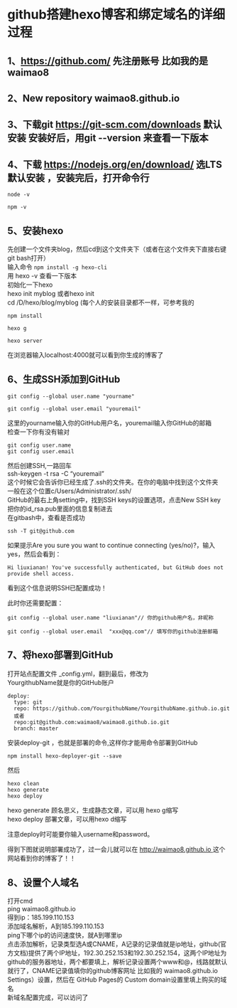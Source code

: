 # github搭建hexo博客和绑定域名的详细过程





## []()1、https://github.com/ 先注册账号 比如我的是 waimao8


## []()2、New repository waimao8.github.io


## []()3、下载git https://git-scm.com/downloads 默认安装 安装好后，用git --version 来查看一下版本


## []()4、下载 https://nodejs.org/en/download/ 选LTS 默认安装 ，安装完后，打开命令行
<!-- more -->

```
node -v

```

```
npm -v

```

## []()5、安装hexo

 先创建一个文件夹blog，然后cd到这个文件夹下（或者在这个文件夹下直接右键git bash打开）  
 输入命令  `npm install -g hexo-cli`   
 用 hexo -v 查看一下版本  
 初始化一下hexo  
 hexo init myblog 或者hexo init  
 cd /D/hexo/blog/myblog (每个人的安装目录都不一样，可参考我的


```
npm install

```

```
hexo g

```

```
hexo server

```
 在浏览器输入localhost:4000就可以看到你生成的博客了


## []()6、生成SSH添加到GitHub


```
git config --global user.name "yourname"

```

```
git config --global user.email "youremail"

```
 这里的yourname输入你的GitHub用户名，youremail输入你GitHub的邮箱  
 检查一下你有没有输对


```
git config user.name
git config user.email

```
 然后创建SSH,一路回车  
 ssh-keygen -t rsa -C “youremail”  
 这个时候它会告诉你已经生成了.ssh的文件夹。在你的电脑中找到这个文件夹  
 一般在这个位置c/Users/Administrator/.ssh/  
 GitHub的最右上角setting中，找到SSH keys的设置选项，点击New SSH key  
 把你的id_rsa.pub里面的信息复制进去  
 在gitbash中，查看是否成功


```
ssh -T git@github.com

```
 如果提示Are you sure you want to continue connecting (yes/no)?，输入yes，然后会看到：


```
Hi liuxianan! You've successfully authenticated, but GitHub does not provide shell access.

```
 看到这个信息说明SSH已配置成功！

 此时你还需要配置：


```
git config --global user.name "liuxianan"// 你的github用户名，非昵称

```

```
git config --global user.email  "xxx@qq.com"// 填写你的github注册邮箱

```

## []()7、将hexo部署到GitHub

 打开站点配置文件 _config.yml，翻到最后，修改为  
 YourgithubName就是你的GitHub账户


```
deploy:
  type: git
  repo: https://github.com/YourgithubName/YourgithubName.github.io.git
  或者 
  repo:git@github.com:waimao8/waimao8.github.io.git
  branch: master

```
 安装deploy-git ，也就是部署的命令,这样你才能用命令部署到GitHub


```
npm install hexo-deployer-git --save

```
 然后


```
hexo clean
hexo generate
hexo deploy

```
 hexo generate 顾名思义，生成静态文章，可以用 hexo g缩写  
 hexo deploy 部署文章，可以用hexo d缩写

 注意deploy时可能要你输入username和password。

 得到下图就说明部署成功了，过一会儿就可以在 [http://waimao8.github.io ](http://waimao8.github.io)这个网站看到你的博客了！！


## []()8、设置个人域名

 打开cmd  
 ping waimao8.github.io  
 得到ip：185.199.110.153  
 添加域名解析，A到185.199.110.153  
 ping下哪个ip的访问速度快，就A到哪里ip  
 点击添加解析，记录类型选A或CNAME，A记录的记录值就是ip地址，github(官方文档)提供了两个IP地址，192.30.252.153和192.30.252.154，这两个IP地址为github的服务器地址，两个都要填上，解析记录设置两个www和@，线路就默认就行了，CNAME记录值填你的github博客网址 比如我的 waimao8.github.io  
 Settings）设置，然后在 GitHub Pages的 Custom domain设置里填上购买的域名  
 新域名配置完成，可以访问了

   


